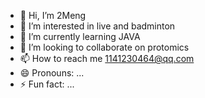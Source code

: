 - 👋 Hi, I’m 2Meng
- 👀 I’m interested in live and badminton
- 🌱 I’m currently learning JAVA
- 💞️ I’m looking to collaborate on protomics
- 📫 How to reach me 1141230464@qq.com
- 😄 Pronouns: ...
- ⚡ Fun fact: ...

<!---
2Meng-star/2Meng-star is a ✨ special ✨ repository because its `README.md` (this file) appears on your GitHub profile.
You can click the Preview link to take a look at your changes.
--->
